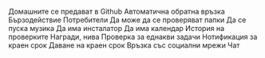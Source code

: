 Домашните се предават в Github
Автоматична обратна връзка
Бързодействие
Потребители
Да може да се проверяват папки
Да се пуска музика
Да има инсталатор
Да има календар
История на проверките
Награди, нива
Проверка за еднакви задачи
Нотификация за краен срок
Даване на краен срок
Връзка със социални мрежи
Чат
